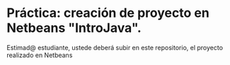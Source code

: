 # Práctica: creación de proyecto en Netbeans "IntroJava".
Estimad@ estudiante, ustede deberá subir en este repositorio, el proyecto realizado en Netbeans
